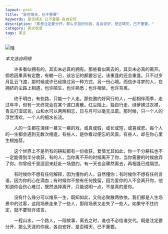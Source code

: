 ```yaml
---
layout: post
title: "是否晴天，已不重要"
keywords: 是否晴天 已不重要 各自安好
description: "即是注定要分开，那么天涯的你我，各自安好，是否晴天，已不重要。"
category: 美文收录
tags: 美文
---
```


![晴](http://static.konghy.cn/xlwb/imgs/wx3/mw690/c3c88275ly1fcsotnmulpj21kw0w0qv7.jpg)

*本文选自网络*

　　许多看似拥有的，其实未必真的拥有。那些看似离去的，其实未必真的离开。倘若因果真有定数，有朝一日，该忘记的都要忘记，该重逢的还会重逢。只不过岁月乱云飞渡，那时候或许已经换过另一种方式，另一份心境。而信步寻梦的人，在拥挤的尘路上相遇，也许陌生，也许熟悉；也许相依，也许背离。

　　终于明白，有些路，只能一个人走。那些邀约好同行的人，一起相伴雨季，走过年华，但有一天终究会在某个渡口离散。红尘陌上，独自行走，绿萝拂过衣襟，青云打湿诺言。山和水可以两两相忘，日与月可以毫无瓜葛。那时候，只一个人的浮世清欢，一个人的细水长流。

　　人的一生都在演绎一幕又一幕的戏，或真或假，或长或短，或喜或悲。每个人的一生都会遇到无数次相逢，有些人，是你看过便忘的风景。有些人，却在你心里生根抽芽。

　　这个世界上不是所有的耕耘都有一份收获，爱情尤其如此，你一千分耕耘也不一定能得到半分收获，有的人，当你离不开的时候离开了你，当你需要的时候放弃了你。你曾经千里迢迢来赶赴一场盟约，有一天也会骤然离去，再相逢已成隔世。

　　有时候你不想有任何解释，因为懂你的人，自然懂你；有时候你不想有任何言语，因为你的心在滴血；有时候你不想有任何挽留，因为爱你的人不会离开你，他知道你会伤心难过，既然选择离开，只能说明一点，不是真的爱你。

　　没有什么缘分可以维系一生，既知如此，又何必聚散两依依。我们都是人生场景中的过客，这段场景走来了一些人，那段场景又走失了一些人。如果守不住约定，就不要轻许诺言。

　　一程山水，一个路人，一段故事，离去之时，谁也不必给谁交代。既是注定要分开，那么天涯的你我，各自安好，是否晴天，已不重要。

